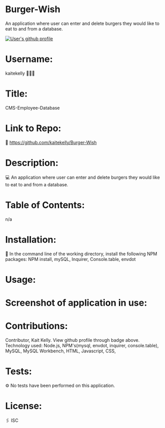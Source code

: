 # Burger-Wish
An application where user can enter and delete burgers they would like to eat to and from a database.

<a href="https://github.com/kaitekelly"><img src="https://img.shields.io/badge/Github%20page-kaitekelly-1abc9c.svg" alt="User's github profile"></a>

<!-- ![alt text](https://github.com/kaitekelly.png) -->

# Username: 
kaitekelly 👩🏻‍💻

# Title:
CMS-Employee-Database

# Link to Repo:
🚀 https://github.com/kaitekelly/Burger-Wish

# Description:
💻 An application where user can enter and delete burgers they would like to eat to and from a database.

# Table of Contents: 
n/a

# Installation: 
💾 In the command line of the working directory, install the following NPM packages: NPM install, mySQL, Inquirer, Console.table, envdot

# Usage: 


# Screenshot of application in use:

# Contributions: 
Contributor, Kait Kelly. View github profile through badge above. 
Technology used: Node.js, NPM's(mysql, envdot, inquirer, console.table), MySQL, MySQL Workbench,  HTML, Javascript, CSS, 

# Tests: 
⚙️ No tests have been performed on this application. 

# License: 
🖇 ISC


